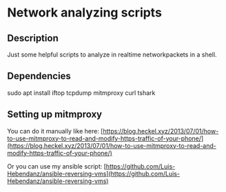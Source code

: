 # Network analyzing scripts

## Description
Just some helpful scripts to analyze in realtime networkpackets in a shell.

## Dependencies
sudo apt install iftop tcpdump mitmproxy curl tshark

## Setting up mitmproxy

You can do it manually like here:
[https://blog.heckel.xyz/2013/07/01/how-to-use-mitmproxy-to-read-and-modify-https-traffic-of-your-phone/](https://blog.heckel.xyz/2013/07/01/how-to-use-mitmproxy-to-read-and-modify-https-traffic-of-your-phone/)

Or you can use my ansible script:
[https://github.com/Luis-Hebendanz/ansible-reversing-vms](https://github.com/Luis-Hebendanz/ansible-reversing-vms)
